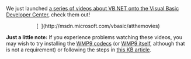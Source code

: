 We just launched [a series of videos about VB.NET onto the Visual Basic Developer Center](http://msdn.microsoft.com/vbasic/atthemovies), check them out!

<p class="MsoNormal" align="center">
  [ <img alt="" hspace="0" src="http://msdn.microsoft.com/nodehomes/graphics/140x100/VBMovies.jpg" align="baseline" border="0" /> ](http://msdn.microsoft.com/vbasic/atthemovies)


**Just a little note:** If you experience problems watching these videos, you may wish to try installing the [WMP9 codecs](http://www.microsoft.com/windows/windowsmedia/9series/codecs/vcm.aspx) (or [WMP9 itself](http://www.microsoft.com/windows/windowsmedia/9series/player.aspx), although that is not a requirement) or following the steps in [this KB article](http://support.microsoft.com/default.aspx?scid=kb;en-us;306699&Product=wmp).